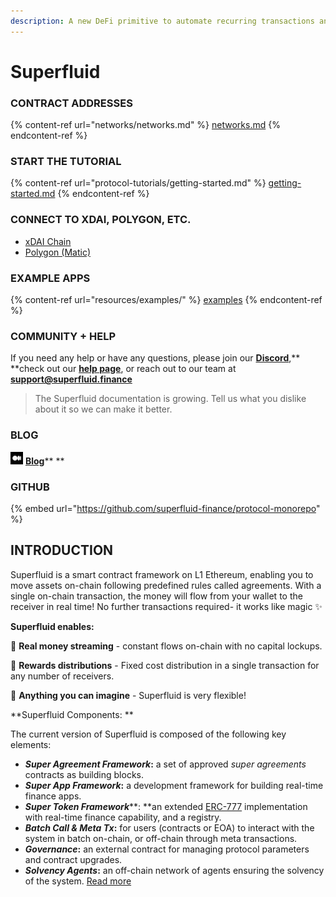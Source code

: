 ```yaml
---
description: A new DeFi primitive to automate recurring transactions and monetize Web3
---
```


# Superfluid

### CONTRACT ADDRESSES

{% content-ref url="networks/networks.md" %}
[networks.md](networks/networks.md)
{% endcontent-ref %}

### START THE TUTORIAL

{% content-ref url="protocol-tutorials/getting-started.md" %}
[getting-started.md](protocol-tutorials/getting-started.md)
{% endcontent-ref %}

### CONNECT TO XDAI, POLYGON, ETC.

* [xDAI Chain](networks/xdai-chain.md)
* [Polygon (Matic)](networks/polygon-network-matic.md)

### EXAMPLE APPS

{% content-ref url="resources/examples/" %}
[examples](resources/examples/)
{% endcontent-ref %}

### COMMUNITY + HELP

If you need any help or have any questions, please join our [**Discord**](http://discord.superfluid.finance),** **check out our [**help page**](http://help.superfluid.finance), or reach out to our team at **support@superfluid.finance**

> The Superfluid documentation is growing. Tell us what you dislike about it so we can make it better.

### **BLOG**

![](<.gitbook/assets/medium (1).png>) [**Blog**](https://medium.com/superfluid-blog)**   **

### **GITHUB**

{% embed url="https://github.com/superfluid-finance/protocol-monorepo" %}

## INTRODUCTION&#x20;

Superfluid is a smart contract framework on L1 Ethereum, enabling you to move assets on-chain following predefined rules called agreements. With a single on-chain transaction, the money will flow from your wallet to the receiver in real time! No further transactions required- it works like magic ✨

**Superfluid enables:**

💸 **Real money streaming** - constant flows on-chain with no capital lockups.

🎁 **Rewards distributions** - Fixed cost distribution in a single transaction for any number of receivers.

🔮 **Anything you can imagine** - Superfluid is very flexible!

**Superfluid Components: **

The current version of Superfluid is composed of the following key elements:

* _**Super Agreement Framework**_**:** a set of approved _super agreements_ contracts as building blocks.
* _**Super App Framework**_**:** a development framework for building real-time finance apps.
* _**Super Token Framework**_**: **an extended [ERC-777](https://eips.ethereum.org/EIPS/eip-777) implementation with real-time finance capability, and a registry.
* _**Batch Call & Meta Tx**_**:** for users (contracts or EOA) to interact with the system in batch on-chain, or off-chain through meta transactions.
* _**Governance**_**:** an external contract for managing protocol parameters and contract upgrades.
* _**Solvency Agents**_**:** an off-chain network of agents ensuring the solvency of the system. [Read more](docs/super-tokens.md)
